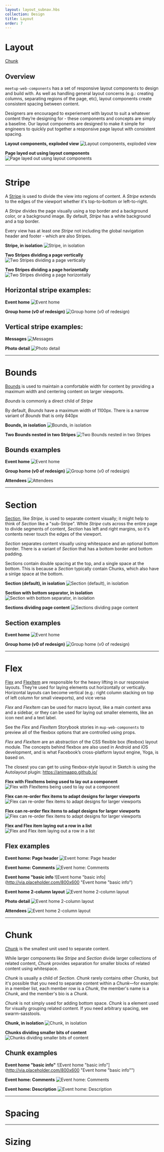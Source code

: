 ```yaml
---
layout: layout_subnav.hbs
collection: Design
title: Layout
order: 7
---
```


# Layout
[Chunk](#chunk)

## Overview
`meetup-web-components` has a set of responsive layout components to design and build with. As well as handling general layout concerns (e.g.: creating columns, separating regions of the page, etc), layout components create consistent spacing between content.

Designers are encouraged to experiement with layout to suit a whatever content they’re designing for - these components and concepts are simply a baseline. Our layout components are designed to make it simple for engineers to quickly put together a responsive page layout with consistent spacing.

**Layout components, exploded view**
![Layout components, exploded view](http://via.placeholder.com/800x600 "Layout components, exploded view")

**Page layed out using layout components**
![Page layed out using layout components](http://via.placeholder.com/800x600 "Page layed out using layout components")

---------------------------------------

# Stripe
A [Stripe](https://meetup.github.io/meetup-web-components/?selectedKind=Stripe&selectedStory=default&full=0&down=1&left=1&panelRight=0&downPanel=kadirahq%2Fstorybook-addon-actions%2Factions-panel) is used to divide the view into regions of content. A _Stripe_ extends to the edges of the viewport whether it's top-to-bottom or left-to-right.

A _Stripe_ divides the page visually using a top border and a background color, or a background image. By default, _Stripe_ has a white background and a top border.

Every view has at least one _Stripe_ not including the global navigation header and footer - which are also Stripes.

**Stripe, in isolation**
![Stripe, in isolation](http://via.placeholder.com/800x600 "Stripe, in isolation")

**Two Stripes dividing a page vertically**
![Two Stripes dividing a page vertically](http://via.placeholder.com/800x600 "Two Stripes dividing a page vertically")

**Two Stripes dividing a page horizontally**
![Two Stripes dividing a page horizontally](http://via.placeholder.com/800x600 "Two Stripes dividing a page horizontally")


## Horizontal stripe examples:

**Event home**
![Event home](http://via.placeholder.com/800x600 "Event home")

**Group home (v0 of redesign)**
![Group home (v0 of redesign)](http://via.placeholder.com/800x600 "Group home (v0 of redesign)")

## Vertical stripe examples:

**Messages**
![Messages](http://via.placeholder.com/800x600 "Messages")

**Photo detail**
![Photo detail](http://via.placeholder.com/800x600 "Photo detail")

---------------------------------------

# Bounds

[Bounds](https://meetup.github.io/meetup-web-components/?selectedKind=Bounds&selectedStory=default&full=0&down=1&left=1&panelRight=0&downPanel=kadirahq%2Fstorybook-addon-actions%2Factions-panel) is used to maintain a comfortable width for content by providing a maximum width and centering content on larger viewports.

_Bounds_ is commonly a direct child of _Stripe_

By default, _Bounds_ have a maximum width of 1100px. There is a narrow variant of _Bounds_ that is only 840px

**Bounds, in isolation**
![Bounds, in isolation](http://via.placeholder.com/800x600 "Bounds, in isolation")

**Two Bounds nested in two Stripes**
![Two Bounds nested in two Stripes](http://via.placeholder.com/800x600 "Two Bounds nested in two Stripes")

## Bounds examples

**Event home**
![Event home](http://via.placeholder.com/800x600 "Event home")

**Group home (v0 of redesign)**
![Group home (v0 of redesign)](http://via.placeholder.com/800x600 "Group home (v0 of redesign)")

**Attendees**
![Attendees](http://via.placeholder.com/800x600 "Attendees")

---------------------------------------

# Section

[Section](https://meetup.github.io/meetup-web-components/?selectedKind=Section&selectedStory=default&full=0&down=1&left=1&panelRight=0&downPanel=kadirahq%2Fstorybook-addon-actions%2Factions-panel), like _Stripe_, is used to separate content visually; it might help to think of _Section_ like a "sub-Stripe". While _Stripe_ cuts across the entire page to divide segments of content, _Section_ has left and right margins, so it's contents never touch the edges of the viewport.

_Section_ separates content visually using whitespace and an optional bottom border. There is a variant of _Section_ that has a bottom border and bottom padding.

Sections contain double spacing at the top, and a single space at the bottom. This is because a _Section_ typically contain Chunks, which also have a sinlge space at the bottom.

**Section (default), in isolation**
![Section (default), in isolation](http://via.placeholder.com/800x600 "Section (default), in isolation")

**Section with bottom separator, in isolation**
![Section with bottom separator, in isolation](http://via.placeholder.com/800x600 "Section with bottom separator, in isolation")

**Sections dividing page content**
![Sections dividing page content](http://via.placeholder.com/800x600 "Sections dividing page content")


## Section examples

**Event home**
![Event home](http://via.placeholder.com/800x600 "Event home")

**Group home (v0 of redesign)**
![Group home (v0 of redesign)](http://via.placeholder.com/800x600 "Group home (v0 of redesign)")

---------------------------------------

# Flex
[Flex](https://meetup.github.io/meetup-web-components/?selectedKind=Flex&selectedStory=Row%20%28default%29&full=0&down=1&left=1&panelRight=0&downPanel=kadirahq%2Fstorybook-addon-actions%2Factions-panel) and [FlexItem](https://meetup.github.io/meetup-web-components/?selectedKind=FlexItem&selectedStory=Flex%20Item%20grow%20%28default%29&full=0&down=1&left=1&panelRight=0&downPanel=kadirahq%2Fstorybook-addon-actions%2Factions-panel) are responsible for the heavy lifting in our responsive layouts. They’re used for laying elements out horizontally or vertically. Horizontal layouts can become vertical (e.g.: right column stacking on top of left column for small viewports), and vice versa

_Flex_ and _FlexItem_ can be used for macro layout, like a main content area and a sidebar, or they can be used for laying out smaller elements, like an icon next and a text label.

See the _Flex_ and _FlexItem_ Storybook stories in `mup-web-components` to preview all of the flexbox options that are controlled using props.

_Flex_ and _FlexItem_ are an abstraction of the CSS flexible box (flexbox) layout module. The concepts behind flexbox are also used in Android and iOS development, and is what Facebook’s cross-platform layout engine, Yoga, is based on.

The closest you can get to using flexbox-style layout in Sketch is using the Autolayout plugin:
https://animaapp.github.io/

**Flex with FlexItems being used to lay out a component**
![Flex with FlexItems being used to lay out a component](http://via.placeholder.com/800x600 "Flex with FlexItems being used to lay out a component")

**Flex can re-order flex items to adapt designs for larger viewports**
![Flex can re-order flex items to adapt designs for larger viewports](http://via.placeholder.com/800x600 "Flex can re-order flex items to adapt designs for larger viewports")

**Flex can re-order flex items to adapt designs for larger viewports**
![Flex can re-order flex items to adapt designs for larger viewports](http://via.placeholder.com/800x600 "Flex can re-order flex items to adapt designs for larger viewports")

**Flex and Flex item laying out a row in a list**
![Flex and Flex item laying out a row in a list](http://via.placeholder.com/800x600 "Flex and Flex item laying out a row in a list")

## Flex examples

**Event home: Page header**
![Event home: Page header](http://via.placeholder.com/800x600 "Event home: Page header")

**Event home: Comments**
![Event home: Comments](http://via.placeholder.com/800x600 "Event home: Comments")

**Event home "basic info**
![Event home "basic info](http://via.placeholder.com/800x600 "Event home "basic info")

**Event home 2-column layout**
![Event home 2-column layout](http://via.placeholder.com/800x600 "Event home 2-column layout")

**Photo detail**
![Event home 2-column layout](http://via.placeholder.com/800x600 "Event home 2-column layout")

**Attendees**
![Event home 2-column layout](http://via.placeholder.com/800x600 "Event home 2-column layout")


---------------------------------------

# Chunk
[Chunk](https://meetup.github.io/meetup-web-components/?selectedKind=Chunk&selectedStory=default&full=0&down=1&left=1&panelRight=0&downPanel=kadirahq%2Fstorybook-addon-actions%2Factions-panel) is the smallest unit used to separate content.

While larger components like _Stripe_ and _Section_ divide larger collections of related content, _Chunk_ provides separation for smaller blocks of related content using whitespace.

_Chunk_ is usually a child of _Section_. _Chunk_ rarely contains other _Chunks_, but it's possible that you need to separate content within a _Chunk_—for example: in a member list, each member row is a _Chunk_, the member's name is a _Chunk_, and the member's bio is a _Chunk_.

_Chunk_ is not simply used for adding bottom space. _Chunk_ is a element used for visually grouping related content. If you need arbitrary spacing, see swarm-sasstools.

**Chunk, in isolation**
![Chunk, in isolation](http://via.placeholder.com/800x600 "Chunk, in isolation")

**Chunks dividing smaller bits of content**
![Chunks dividing smaller bits of content](http://via.placeholder.com/800x600 "Chunks dividing smaller bits of content")

## Chunk examples

**Event home "basic info"**
![Event home "basic info"](http://via.placeholder.com/800x600 "Event home "basic info"")

**Event home: Comments**
![Event home: Comments](http://via.placeholder.com/800x600 "Event home: Comments")

**Event home: Description**
![Event home: Description](http://via.placeholder.com/800x600 "Event home: Description")

---------------------------------------

# Spacing

---------------------------------------

# Sizing
